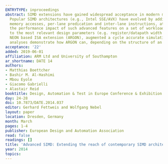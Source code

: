 ```yaml
---
ENTRYTYPE: inproceedings
abstract: SIMD extensions have gained widespread acceptance in modern microprocessors as a way to exploit data-level parallelism in general-purpose cores.
  Popular SIMD architectures (e.g., Intel SSE/AVX) have evolved by adding support for wider registers and datapaths, and advanced features like indexed
  memory accesses, per-lane predication and inter-lane instructions, at the cost of additional silicon area and design complexity.  This paper evaluates
  the performance impact of such advanced features on a set of workloads considered hard to vectorize for traditional SIMD architectures. Their sensitivity
  to the most relevant design parameters (e.g. register/datapath width and L1 data cache configuration) is quantified and discussed.  We developed an ARMv7
  NEON based ISA extension (ARGON), augmented a cycle accurate simulation framework for it, and derived a set of benchmarks from the Berkeley dwarfs. Our
  analyses demonstrate how ARGON can, depending on the structure of an algorithm, achieve speedups of 1.5x to 16x.
acceptance: '22'
added: 2019-06-01
affiliation: ARM Ltd and University of Southampton
ar_shortname: DATE 14
authors:
- Matthias Boettcher
- Bashir M. Al-Hashimi
- Mbou Eyole
- Giacomo Gabrielli
- Alastair Reid
booktitle: Design, Automation & Test in Europe Conference & Exhibition (DATE 2014)
day: 24-28
doi: 10.7873/DATE.2014.037
editor: Gerhard Fettweis and Wolfgang Nebel
layout: paper
location: Dresden, Germany
month: March
pages: 1-4
publisher: European Design and Automation Association
read: false
readings: []
title: 'Advanced SIMD: Extending the reach of contemporary SIMD architectures'
year: 2014
topics:
---
```

